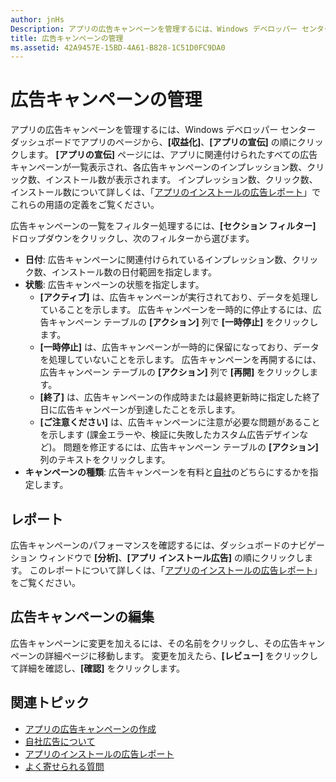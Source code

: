 ```yaml
---
author: jnHs
Description: アプリの広告キャンペーンを管理するには、Windows デベロッパー センター ダッシュボードでアプリのページから、[収益化]、[アプリの宣伝] の順にクリックします。
title: 広告キャンペーンの管理
ms.assetid: 42A9457E-15BD-4A61-B828-1C51D0FC9DA0
---
```


# 広告キャンペーンの管理


アプリの広告キャンペーンを管理するには、Windows デベロッパー センター ダッシュボードでアプリのページから、**[収益化]**、**[アプリの宣伝]** の順にクリックします。 **[アプリの宣伝]** ページには、アプリに関連付けられたすべての広告キャンペーンが一覧表示され、各広告キャンペーンのインプレッション数、クリック数、インストール数が表示されます。 インプレッション数、クリック数、インストール数について詳しくは、「[アプリのインストールの広告レポート](app-install-ads-reports.md)」でこれらの用語の定義をご覧ください。

広告キャンペーンの一覧をフィルター処理するには、**[セクション フィルター]** ドロップダウンをクリックし、次のフィルターから選びます。

-   **日付**: 広告キャンペーンに関連付けられているインプレッション数、クリック数、インストール数の日付範囲を指定します。
-   **状態**: 広告キャンペーンの状態を指定します。
    -   **[アクティブ]** は、広告キャンペーンが実行されており、データを処理していることを示します。 広告キャンペーンを一時的に停止するには、広告キャンペーン テーブルの **[アクション]** 列で **[一時停止]** をクリックします。
    -   **[一時停止]** は、広告キャンペーンが一時的に保留になっており、データを処理していないことを示します。 広告キャンペーンを再開するには、広告キャンペーン テーブルの **[アクション]** 列で **[再開]** をクリックします。
    -   **[終了]** は、広告キャンペーンの作成時または最終更新時に指定した終了日に広告キャンペーンが到達したことを示します。
    -   **[ご注意ください]** は、広告キャンペーンに注意が必要な問題があることを示します (課金エラーや、検証に失敗したカスタム広告デザインなど)。 問題を修正するには、広告キャンペーン テーブルの **[アクション]** 列のテキストをクリックします。
-   **キャンペーンの種類**: 広告キャンペーンを有料と[自社](about-house-ads.md)のどちらにするかを指定します。

## レポート


広告キャンペーンのパフォーマンスを確認するには、ダッシュボードのナビゲーション ウィンドウで **[分析]**、**[アプリ インストール広告]** の順にクリックします。 このレポートについて詳しくは、「[アプリのインストールの広告レポート](app-install-ads-reports.md)」をご覧ください。

## 広告キャンペーンの編集


広告キャンペーンに変更を加えるには、その名前をクリックし、その広告キャンペーンの詳細ページに移動します。 変更を加えたら、**[レビュー]** をクリックして詳細を確認し、**[確認]** をクリックします。

## 関連トピック


* [アプリの広告キャンペーンの作成](create-an-ad-campaign-for-your-app.md)
* [自社広告について](about-house-ads.md)
* [アプリのインストールの広告レポート](app-install-ads-reports.md)
* [よく寄せられる質問](common-questions.md)
 

 






<!--HONumber=May16_HO2-->


